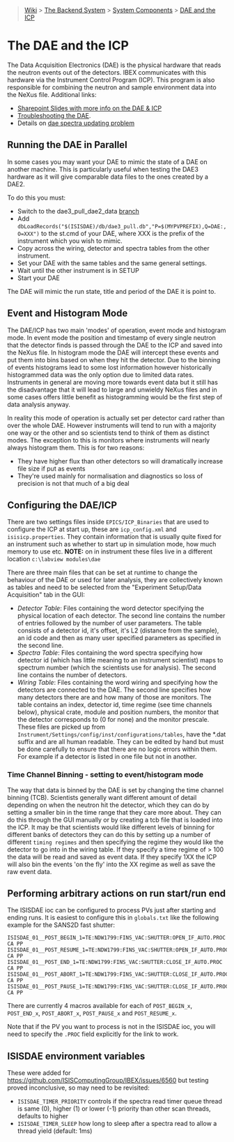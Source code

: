 > [Wiki](Home) > [The Backend System](The-Backend-System) > [System Components](System-components) > [DAE and the ICP](DAE-and-the-ICP)

# The DAE and the ICP

The Data Acquisition Electronics (DAE) is the physical hardware that reads the neutron events out of the detectors. IBEX communicates with this hardware via the Instrument Control Program (ICP). This program is also responsible for combining the neutron and sample environment data into the NeXus file.
Additional links:

- [Sharepoint Slides with more info on the DAE & ICP](https://www.facilities.rl.ac.uk/isis/computing/ICPdiscussions/ISISICP%20and%20DAE.pptx)
- [Troubleshooting the DAE](DAE-Trouble-Shooting).
- Details on [dae spectra updating problem](Dae-Spectra-Updating-Problem)

## Running the DAE in Parallel

In some cases you may want your DAE to mimic the state of a DAE on another machine. This is particularly useful when testing the DAE3 hardware as it will give comparable data files to the ones created by a DAE2.

To do this you must:
* Switch to the dae3_pull_dae2_data [branch](https://github.com/ISISComputingGroup/EPICS-isisdae/tree/dae3_pull_dae2_data)
* Add `dbLoadRecords("$(ISISDAE)/db/dae3_pull.db","P=$(MYPVPREFIX),Q=DAE:,O=XXX")` to the st.cmd of your DAE, where XXX is the prefix of the instrument which you wish to mimic.
* Copy across the wiring, detector and spectra tables from the other instrument.
* Set your DAE with the same tables and the same general settings.
* Wait until the other instrument is in SETUP
* Start your DAE

The DAE will mimic the run state, title and period of the DAE it is point to.

## Event and Histogram Mode
The DAE/ICP has two main 'modes' of operation, event mode and histogram mode. In event mode the position and timestamp of every single neutron that the detector finds is passed through the DAE to the ICP and saved into the NeXus file. In histogram mode the DAE will intercept these events and put them into bins based on when they hit the detector. Due to the binning of events histograms lead to some lost information however historically histogrammed data was the only option due to limited data rates. Instruments in general are moving more towards event data but it still has the disadvantage that it will lead to large and unwieldy NeXus files and in some cases offers little benefit as histogramming would be the first step of data analysis anyway.

In reality this mode of operation is actually set per detector card rather than over the whole DAE. However instruments will tend to run with a majority one way or the other and so scientists tend to think of them as distinct modes. The exception to this is monitors where instruments will nearly always histogram them. This is for two reasons:

* They have higher flux than other detectors so will dramatically increase file size if put as events
* They're used mainly for normalisation and diagnostics so loss of precision is not that much of a big deal

## Configuring the DAE/ICP
There are two settings files inside `EPICS/ICP_Binaries` that are used to configure the ICP at start up, these are `icp_config.xml` and `isisicp.properties`. They contain information that is usually quite fixed for an instrument such as whether to start up in simulation mode, how much memory to use etc. **NOTE:** on in instrument these files live in a different location `c:\labview modules\dae`

There are three main files that can be set at runtime to change the behaviour of the DAE or used for later analysis, they are collectively known as tables and need to be selected from the "Experiment Setup/Data Acquisition" tab in the GUI:
* *Detector Table*: Files containing the word detector specifying the physical location of each detector. The second line contains the number of entries followed by the number of user parameters. The table consists of a detector id, it's offset, it's L2 (distance from the sample), an id code and then as many user specified parameters as specified in the second line.
* *Spectra Table*: Files containing the word spectra specifying how detector id (which has little meaning to an instrument scientist) maps to spectrum number (which the scientists use for analysis). The second line contains the number of detectors.
* *Wiring Table*: Files containing the word wiring and specifying how the detectors are connected to the DAE. The second line specifies how many detectors there are and how many of those are monitors. The table contains an index, detector id, time regime (see time channels below), physical crate, module and position numbers, the monitor that the detector corresponds to (0 for none) and the monitor prescale. 
These files are picked up from `Instrument/Settings/config/inst/configurations/tables`, have the *.dat suffix and are all human readable. They can be edited by hand but must be done carefully to ensure that there are no logic errors within them. For example if a detector is listed in one file but not in another. 

### Time Channel Binning - setting to event/histogram mode

The way that data is binned by the DAE is set by changing the time channel binning (TCB). Scientists generally want different amount of detail depending on when the neutron hit the detector, which they can do by setting a smaller bin in the time range that they care more about. They can do this through the GUI manually or by creating a tcb file that is loaded into the ICP. It may be that scientists would like different levels of binning for different banks of detectors they can do this by setting up a number of different `timing regimes` and then specifying the regime they would like the detector to go into in the wiring table. If they specify a time regime of > 100 the data will be read and saved as event data. If they specify 1XX the ICP will also bin the events 'on the fly' into the XX regime as well as save the raw event data.  

## Performing arbitrary actions on run start/run end

The ISISDAE ioc can be configured to process PVs just after starting and ending runs. It is easiest to configure this in `globals.txt` like the following example for the SANS2D fast shutter:

```
ISISDAE_01__POST_BEGIN_1=TE:NDW1799:FINS_VAC:SHUTTER:OPEN_IF_AUTO.PROC CA PP
ISISDAE_01__POST_RESUME_1=TE:NDW1799:FINS_VAC:SHUTTER:OPEN_IF_AUTO.PROC CA PP
ISISDAE_01__POST_END_1=TE:NDW1799:FINS_VAC:SHUTTER:CLOSE_IF_AUTO.PROC CA PP
ISISDAE_01__POST_ABORT_1=TE:NDW1799:FINS_VAC:SHUTTER:CLOSE_IF_AUTO.PROC CA PP
ISISDAE_01__POST_PAUSE_1=TE:NDW1799:FINS_VAC:SHUTTER:CLOSE_IF_AUTO.PROC CA PP
```

There are currently 4 macros available for each of `POST_BEGIN_x`, `POST_END_x`, `POST_ABORT_x`, `POST_PAUSE_x` and `POST_RESUME_x`.

Note that if the PV you want to process is not in the ISISDAE ioc, you will need to specify the `.PROC` field explicitly for the link to work.

## ISISDAE environment variables

These were added for https://github.com/ISISComputingGroup/IBEX/issues/6560 but testing proved inconclusive, so may need to be revisited:

* `ISISDAE_TIMER_PRIORITY` controls if the spectra read timer queue thread is same (0), higher (1) or lower (-1) priority than other scan threads, defaults to higher 
* `ISISDAE_TIMER_SLEEP` how long to sleep after a spectra read to allow a thread yield (default: 1ms)
